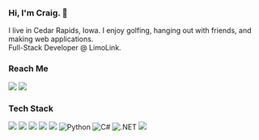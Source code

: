 ### Hi, I'm Craig. 👋
I live in Cedar Rapids, Iowa. I enjoy golfing, hanging out with friends, and making web applications. <br>Full-Stack Developer @ LimoLink.

### Reach Me
<a href="mailto:craig.hlock@gmail.com"><img src="https://img.shields.io/badge/Gmail-c91b12?style=for-the-badge&logo=gmail&logoColor=white"></a>
<a href="https://www.linkedin.com/in/craig-harlock-9582b7105/"><img src="https://img.shields.io/badge/LinkedIn-0a66c2?style=for-the-badge&logo=linkedin&logoColor=white"></a>

### Tech Stack
<div style="display: inline-block;">
  <img src="https://img.shields.io/badge/JavaScript-F7DF1E?style=for-the-badge&logo=javascript&logoColor=black">
  <img src="https://img.shields.io/badge/HTML-E34F26?style=for-the-badge&logo=html5&logoColor=white"> 
  <img src="https://img.shields.io/badge/CSS-1572B6?style=for-the-badge&logo=css3&logoColor=white"> 
  <img src="https://img.shields.io/badge/React-20232A?style=for-the-badge&logo=react&logoColor=61DAFB">
  <img src="https://img.shields.io/badge/Node.js-43853D?style=for-the-badge&logo=node.js&logoColor=white">
</div>
<div style="display: inline-block;">
  <img src="https://img.shields.io/badge/Python-3776AB?style=for-the-badge&logo=python&logoColor=white" alt="Python">
  <img src="https://img.shields.io/badge/C%23-68217A?style=for-the-badge&logo=csharp&logoColor=white" alt="C#">
  <img src="https://img.shields.io/badge/.NET-512BD4?style=for-the-badge&logo=.net&logoColor=white" alt=".NET">
  <img src="https://img.shields.io/badge/PostgreSQL-336791?style=for-the-badge&logo=postgresql&logoColor=white">
</div>
  

<!--
**hlock56/hlock56** is a ✨ _special_ ✨ repository because its `README.md` (this file) appears on your GitHub profile.

Here are some ideas to get you started:

- 🔭 I’m currently working on ...
- 🌱 I’m currently learning ...
- 👯 I’m looking to collaborate on ...
- 🤔 I’m looking for help with ...
- 💬 Ask me about ...
- 📫 How to reach me: ...
- 😄 Pronouns: ...
- ⚡ Fun fact: ...
-->
